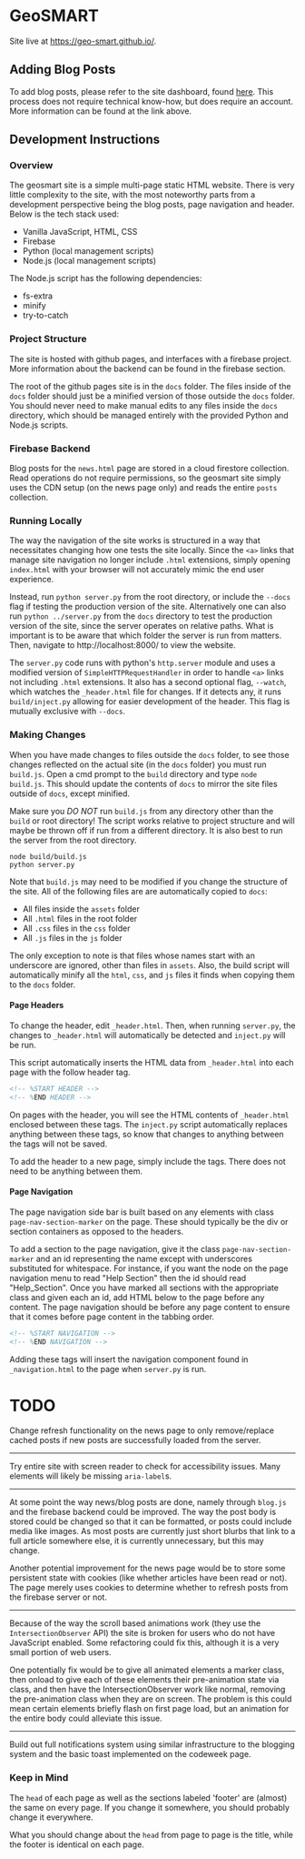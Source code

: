 # GeoSMART

Site live at https://geo-smart.github.io/.

## Adding Blog Posts

To add blog posts, please refer to the site dashboard, found [here](https://github.com/geo-smart/site-dashboard). This process does not require technical know-how, but does require an account. More information can be found at the link above.

## Development Instructions

### Overview

The geosmart site is a simple multi-page static HTML website. There is very little complexity to the site, with the most noteworthy parts from a development perspective being the blog posts, page navigation and header. Below is the tech stack used:

* Vanilla JavaScript, HTML, CSS
* Firebase
* Python (local management scripts)
* Node.js (local management scripts)

The Node.js script has the following dependencies:

* fs-extra
* minify
* try-to-catch

### Project Structure

The site is hosted with github pages, and interfaces with a firebase project. More information about the backend can be found in the firebase section.

The root of the github pages site is in the `docs` folder. The files inside of the `docs` folder should just be a minified version of those outside the `docs` folder. You should never need to make manual edits to any files inside the `docs` directory, which should be managed entirely with the provided Python and Node.js scripts.

### Firebase Backend

Blog posts for the `news.html` page are stored in a cloud firestore collection. Read operations do not require permissions, so the geosmart site simply uses the CDN setup (on the news page only) and reads the entire `posts` collection. 

### Running Locally

The way the navigation of the site works is structured in a way that necessitates changing how one tests the site locally. Since the `<a>` links that manage site navigation no longer include `.html` extensions, simply opening `index.html` with your browser will not accurately mimic the end user experience.

Instead, run `python server.py` from the root directory, or include the `--docs` flag if testing the production version of the site. Alternatively one can also run `python ../server.py` from the `docs` directory to test the production version of the site, since the server operates on relative paths. What is important is to be aware that which folder the server is run from matters. Then, navigate to http://localhost:8000/ to view the website.

The `server.py` code runs with python's `http.server` module and uses a modified version of `SimpleHTTPRequestHandler` in order to handle `<a>` links not including `.html` extensions. It also has a second optional flag, `--watch`, which watches the `_header.html` file for changes. If it detects any, it runs `build/inject.py` allowing for easier development of the header. This flag is mutually exclusive with `--docs`.

### Making Changes

When you have made changes to files outside the `docs` folder, to see those changes reflected on the actual site (in the `docs` folder) you must run `build.js`. Open a cmd prompt to the `build` directory and type `node build.js`. This should update the contents of `docs` to mirror the site files outside of `docs`, except minified.

Make sure you *DO NOT* run `build.js` from any directory other than the `build` or root directory! The script works relative to project structure and will maybe be thrown off if run from a different directory. It is also best to run the server from the root directory.

```
node build/build.js
python server.py
```

Note that `build.js` may need to be modified if you change the structure of the site. All of the following files are are automatically copied to `docs`: 

* All files inside the `assets` folder
* All `.html` files in the root folder
* All `.css` files in the `css` folder
* All `.js` files in the `js` folder

The only exception to note is that files whose names start with an underscore are ignored, other than files in `assets`. Also, the build script will automatically minify all the `html`, `css`, and `js` files it finds when copying them to the  `docs` folder. 

#### Page Headers

To change the header, edit `_header.html`. Then, when running `server.py`, the changes to `_header.html` will automatically be detected and `inject.py` will be run.

This script automatically inserts the HTML data from `_header.html` into each page with the follow header tag.

```html
<!-- %START HEADER -->
<!-- %END HEADER -->
```

On pages with the header, you will see the HTML contents of `_header.html` enclosed between these tags. The `inject.py` script automatically replaces anything between these tags, so know that changes to anything between the tags will not be saved.

To add the header to a new page, simply include the tags. There does not need to be anything between them.

#### Page Navigation

The page navigation side bar is built based on any elements with class `page-nav-section-marker` on the page. These should typically be the div or section containers as opposed to the headers. 

To add a section to the page navigation, give it the class `page-nav-section-marker` and an id representing the name except with underscores substituted for whitespace. For instance, if you want the node on the page navigation menu to read "Help Section" then the id should read "Help_Section". Once you have marked all sections with the appropriate class and given each an id, add HTML below to the page before any content. The page navigation should be before any page content to ensure that it comes before page content in the tabbing order.

```html
<!-- %START NAVIGATION -->
<!-- %END NAVIGATION -->
```

Adding these tags will insert the navigation component found in `_navigation.html` to the page when `server.py` is run.

# TODO

Change refresh functionality on the news page to only remove/replace cached posts if new posts are successfully loaded from the server.

***

Try entire site with screen reader to check for accessibility issues. Many elements will likely be missing `aria-label`s.

***

At some point the way news/blog posts are done, namely through `blog.js` and the firebase backend could be improved. The way the post body is stored could be changed so that it can be formatted, or posts could include media like images. As most posts are currently just short blurbs that link to a full article somewhere else, it is currently unnecessary, but this may change.

Another potential improvement for the news page would be to store some persistent state with cookies (like whether articles have been read or not). The page merely uses cookies to determine whether to refresh posts from the firebase server or not.

***

Because of the way the scroll based animations work (they use the `IntersectionObserver` API) the site is broken for users who do not have JavaScript enabled. Some refactoring could fix this, although it is a very small portion of web users.

One potentially fix would be to give all animated elements a marker class, then onload to give each of these elements their pre-animation state via class, and then have the IntersectionObserver work like normal, removing the pre-animation class when they are on screen. The problem is this could mean certain elements briefly flash on first page load, but an animation for the entire body could alleviate this issue.

***

Build out full notifications system using similar infrastructure to the blogging system and the basic toast implemented on the codeweek page.

### Keep in Mind

The `head` of each page as well as the sections labeled 'footer' are (almost) the same on every page. If you change it somewhere, you should probably change it everywhere.

What you should change about the `head` from page to page is the title, while the footer is identical on each page.